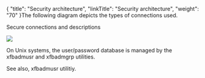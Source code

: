 {
    "title": "Security architecture",
    "linkTitle": "Security architecture",
    "weight": "70"
}The following diagram depicts the types of connections used.

Secure connections and descriptions

![]($1)

On Unix systems, the user/password database is managed by the xfbadmusr and xfbadmgrp utilities.

See also, xfbadmusr utilitiy.
